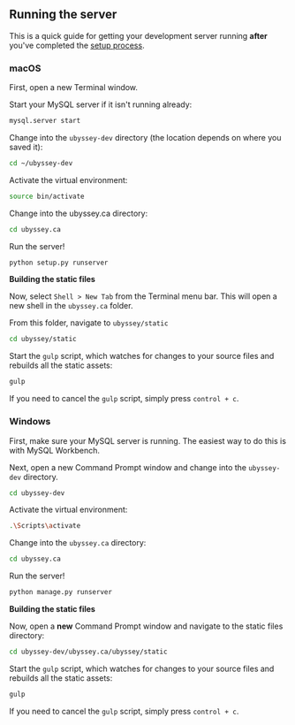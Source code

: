 ## Running the server

This is a quick guide for getting your development server running **after** you've completed the [setup process](/getting-started/installation.md).

### macOS

First, open a new Terminal window.

Start your MySQL server if it isn't running already:

```bash
mysql.server start
```

Change into the `ubyssey-dev` directory (the location depends on where you saved it):

```bash
cd ~/ubyssey-dev
```

Activate the virtual environment:
```bash
source bin/activate
```

Change into the ubyssey.ca directory:
```bash
cd ubyssey.ca
```

Run the server!
```bash
python setup.py runserver
```

**Building the static files**

Now, select `Shell > New Tab` from the Terminal menu bar. This will open a new shell in the `ubyssey.ca` folder. 

From this folder, navigate to `ubyssey/static`

```bash
cd ubyssey/static
```

Start the `gulp` script, which watches for changes to your source files and rebuilds all the static assets:

```bash
gulp
```

If you need to cancel the `gulp` script, simply press `control + c`.

### Windows

First, make sure your MySQL server is running. The easiest way to do this is with MySQL Workbench.

Next, open a new Command Prompt window and change into the `ubyssey-dev` directory.

```bash
cd ubyssey-dev
```

Activate the virtual environment:

```bash
.\Scripts\activate
```

Change into the `ubyssey.ca` directory:

```bash
cd ubyssey.ca
```

Run the server!

```bash
python manage.py runserver
```

**Building the static files**

Now, open a **new** Command Prompt window and navigate to the static files directory:

```bash
cd ubyssey-dev/ubyssey.ca/ubyssey/static
```

Start the `gulp` script, which watches for changes to your source files and rebuilds all the static assets:

```bash
gulp
```

If you need to cancel the `gulp` script, simply press `control + c`.

